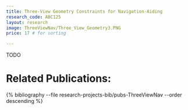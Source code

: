 ```yaml
---
title: Three-View Geometry Constraints for Navigation-Aiding
research_code: ABC125
layout: research
image: ThreeViewNav/Three_View_Geometry3.PNG
price: 17 # for sorting 

---
```


TODO

# Related Publications: 
{% bibliography --file research-projects-bib/pubs-ThreeViewNav --order descending %}

